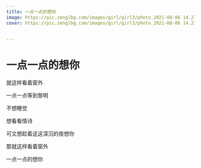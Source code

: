 ```yaml
---
title: 一点一点的想你
image: https://pic.zenglbg.com/images/girl/girl3/photo_2021-08-06 14.27.04.jpeg
cover: https://pic.zenglbg.com/images/girl/girl3/photo_2021-08-06 14.27.04.jpeg


---
```


#  一点一点的想你

就这样看着窗外

一点一点等到黎明

不想睡觉

想看看情诗

可又想趁着这这深沉的夜想你

那就这样看着窗外

一点一点的想你